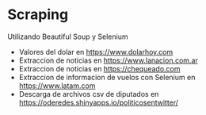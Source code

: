 # Scraping
Utilizando Beautiful Soup y Selenium

<ul>
  <li>Valores del dolar en <a href="url">https://www.dolarhoy.com</a></li>
  <li>Extraccion de noticias en <a href="url">https://www.lanacion.com.ar</a></li>
  <li>Extraccion de noticias en <a href="url">https://chequeado.com</a></li>
  <li>Extraccion de informacion de vuelos con Selenium en <a href="url">https://www.latam.com</a></li>
  <li>Descarga de archivos csv de diputados en <a href="url">https://oderedes.shinyapps.io/politicosentwitter/</a></li>
  
</ul>


[1]: https://www.dolarhoy.com
